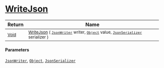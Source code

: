 # [WriteJson](./DistanceFunctionJsonConverter-100664087.md)



| Return | Name | 
| --- | --- | 
| <sub>[Void](https://docs.microsoft.com/en-us/dotnet/api/System.Void)</sub>| <sub>[WriteJson](./DistanceFunctionJsonConverter-100664087.md) ( [`JsonWriter`](./DistanceFunctionJsonConverter-100664087.md) writer, [`Object`](https://docs.microsoft.com/en-us/dotnet/api/System.Object) value, [`JsonSerializer`](./DistanceFunctionJsonConverter-100664087.md) serializer )</sub>| <br>


#### Parameters
[`JsonWriter`](./DistanceFunctionJsonConverter-100664087.md), [`Object`](https://docs.microsoft.com/en-us/dotnet/api/System.Object), [`JsonSerializer`](./DistanceFunctionJsonConverter-100664087.md)